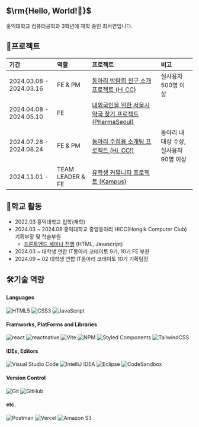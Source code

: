<h2>$\rm{Hello, World!🖤}$</h2>
홍익대학교 컴퓨터공학과 3학년에 재학 중인 최서연입니다.

## 🌟프로젝트
|기간|역할|프로젝트|비고|
|:---|:---|:---|:---|
2024.03.08 - 2024.03.16|FE & PM|[동아리 박람회 친구 소개 프로젝트 (Hi CC)](https://github.com/yooooonshine/HongikClubFairProject)|실사용자 500명 이상|
2024.04.08 - 2024.05.10|FE|[내외국인을 위한 서울시 약국 찾기 프로젝트 (PharmaSeoul)](https://github.com/Seoul-Pharmacy/frontend)||
2024.07.28 - 2024.08.24|FE & PM|[동아리 주점용 소개팅 프로젝트 (Hi, CC!)](https://github.com/HICC-2024-PROJECT-PRESENTATION-CONTEST/Team3-Frontend)|동아리 내 대상 수상, 실사용자 90명 이상|
2024.11.01 - |TEAM LEADER & FE|[유학생 커뮤니티 프로젝트 (Kampus)](https://github.com/IT-Cotato/10th-Kampus-FE)||

## 🏫학교 활동
- 2022.03 홍익대학교 입학(재학)
- 2024.03 ~ 2024.08 홍익대학교 중앙동아리 HICC(HongIk Computer Club) 기획부장 및 학술부원
  - [프론트엔드 세미나 진행](https://www.youtube.com/watch?v=9LEFdZ8mt3c&list=PLRIm_uMh2qM7KlDVDN90Mpk6_6ijBt6HZ) (HTML, Javascript)
- 2024.03 ~ 대학생 연합 IT동아리 코테이토 9기, 10기 FE 부원
- 2024.09 ~ 02 대학생 연합 IT동아리 코테이토 10기 기획팀장

## 🛠️기술 역량
#### Languages
![HTML5](https://img.shields.io/badge/html5-%23E34F26.svg?style=for-the-badge&logo=html5&logoColor=white) ![CSS3](https://img.shields.io/badge/css3-%231572B6.svg?style=for-the-badge&logo=css3&logoColor=white) ![JavaScript](https://img.shields.io/badge/javascript-%23323330.svg?style=for-the-badge&logo=javascript&logoColor=%23F7DF1E)
#### Framworks, PlatForms and Libraries
![react](https://img.shields.io/badge/React-20232A?style=for-the-badge&logo=react&logoColor=61DAFB) ![reactnative](https://img.shields.io/badge/ReactNative-61DAFB?style=for-the-badge&logo=react&logoColor=black) ![Vite](https://img.shields.io/badge/vite-%23646CFF.svg?style=for-the-badge&logo=vite&logoColor=white) ![NPM](https://img.shields.io/badge/NPM-%23CB3837.svg?style=for-the-badge&logo=npm&logoColor=white) ![Styled Components](https://img.shields.io/badge/styled--components-DB7093?style=for-the-badge&logo=styled-components&logoColor=white) ![TailwindCSS](https://img.shields.io/badge/tailwindcss-%2338B2AC.svg?style=for-the-badge&logo=tailwind-css&logoColor=white)
#### IDEs, Editors
![Visual Studio Code](https://img.shields.io/badge/Visual%20Studio%20Code-0078d7.svg?style=for-the-badge&logo=visual-studio-code&logoColor=white) ![IntelliJ IDEA](https://img.shields.io/badge/IntelliJIDEA-000000.svg?style=for-the-badge&logo=intellij-idea&logoColor=white) ![Eclipse](https://img.shields.io/badge/Eclipse-FE7A16.svg?style=for-the-badge&logo=Eclipse&logoColor=white) ![CodeSandbox](https://img.shields.io/badge/Codesandbox-040404?style=for-the-badge&logo=codesandbox&logoColor=DBDBDB)
#### Version Control
![Git](https://img.shields.io/badge/git-%23F05033.svg?style=for-the-badge&logo=git&logoColor=white) ![GitHub](https://img.shields.io/badge/github-%23121011.svg?style=for-the-badge&logo=github&logoColor=white)
#### etc.
![Postman](https://img.shields.io/badge/Postman-FF6C37?style=for-the-badge&logo=postman&logoColor=white) ![Vercel](https://img.shields.io/badge/vercel-%23000000.svg?style=for-the-badge&logo=vercel&logoColor=white) ![Amazon S3](https://img.shields.io/badge/Amazon%20S3-FF9900?style=for-the-badge&logo=amazons3&logoColor=white)
